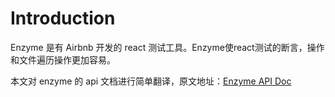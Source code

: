 # Introduction

Enzyme 是有 Airbnb 开发的 react 测试工具。Enzyme使react测试的断言，操作和文件遍历操作更加容易。

本文对 enzyme 的 api 文档进行简单翻译，原文地址：[Enzyme API Doc](https://airbnb.io/enzyme/)